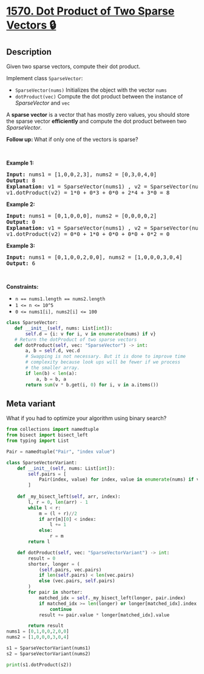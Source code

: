 # [1570. Dot Product of Two Sparse Vectors 🔒](https://leetcode.com/problems/dot-product-of-two-sparse-vectors)

## Description

<!-- description:start -->

<p>Given two sparse vectors, compute their dot product.</p>

<p>Implement class <code>SparseVector</code>:</p>

<ul data-indent="0" data-stringify-type="unordered-list">
	<li><code>SparseVector(nums)</code>&nbsp;Initializes the object with the vector <code>nums</code></li>
	<li><code>dotProduct(vec)</code>&nbsp;Compute the dot product between the instance of <em>SparseVector</em> and <code>vec</code></li>
</ul>

<p>A <strong>sparse vector</strong> is a vector that has mostly zero values, you should store the sparse vector&nbsp;<strong>efficiently </strong>and compute the dot product between two <em>SparseVector</em>.</p>

<p><strong>Follow up:&nbsp;</strong>What if only one of the vectors is sparse?</p>

<p>&nbsp;</p>
<p><strong class="example">Example 1:</strong></p>

<pre>
<strong>Input:</strong> nums1 = [1,0,0,2,3], nums2 = [0,3,0,4,0]
<strong>Output:</strong> 8
<strong>Explanation:</strong> v1 = SparseVector(nums1) , v2 = SparseVector(nums2)
v1.dotProduct(v2) = 1*0 + 0*3 + 0*0 + 2*4 + 3*0 = 8
</pre>

<p><strong class="example">Example 2:</strong></p>

<pre>
<strong>Input:</strong> nums1 = [0,1,0,0,0], nums2 = [0,0,0,0,2]
<strong>Output:</strong> 0
<strong>Explanation:</strong> v1 = SparseVector(nums1) , v2 = SparseVector(nums2)
v1.dotProduct(v2) = 0*0 + 1*0 + 0*0 + 0*0 + 0*2 = 0
</pre>

<p><strong class="example">Example 3:</strong></p>

<pre>
<strong>Input:</strong> nums1 = [0,1,0,0,2,0,0], nums2 = [1,0,0,0,3,0,4]
<strong>Output:</strong> 6
</pre>

<p>&nbsp;</p>
<p><strong>Constraints:</strong></p>

<ul>
	<li><code>n == nums1.length == nums2.length</code></li>
	<li><code>1 &lt;= n &lt;= 10^5</code></li>
	<li><code>0 &lt;= nums1[i], nums2[i]&nbsp;&lt;= 100</code></li>
</ul>


```python
class SparseVector:
   def __init__(self, nums: List[int]):
       self.d = {i: v for i, v in enumerate(nums) if v}
   # Return the dotProduct of two sparse vectors
   def dotProduct(self, vec: "SparseVector") -> int:
       a, b = self.d, vec.d
       # Swapping is not necessary. But it is done to improve time
       # complexity because look ups will be fewer if we process
       # the smaller array.
       if len(b) < len(a):
           a, b = b, a
       return sum(v * b.get(i, 0) for i, v in a.items())
```
## Meta variant
What if you had to optimize your algorithm using binary search?
```python
from collections import namedtuple
from bisect import bisect_left
from typing import List

Pair = namedtuple("Pair", "index value")

class SparseVectorVariant:
    def __init__(self, nums: List[int]):
        self.pairs = [
            Pair(index, value) for index, value in enumerate(nums) if value != 0
        ]
        
    def _my_bisect_left(self, arr, index):
        l, r = 0, len(arr) - 1
        while l < r:
            m = (l + r)//2
            if arr[m][0] < index:
                l += 1
            else:
                r = m
        return l

    def dotProduct(self, vec: "SparseVectorVariant") -> int:
        result = 0
        shorter, longer = (
            (self.pairs, vec.pairs)
            if len(self.pairs) < len(vec.pairs)
            else (vec.pairs, self.pairs)
        )
        for pair in shorter:
            matched_idx = self._my_bisect_left(longer, pair.index)
            if matched_idx >= len(longer) or longer[matched_idx].index != pair.index:
                continue
            result += pair.value * longer[matched_idx].value

        return result
nums1 = [0,1,0,0,2,0,0]
nums2 = [1,0,0,0,3,0,4]

s1 = SparseVectorVariant(nums1)
s2 = SparseVectorVariant(nums2)

print(s1.dotProduct(s2))
```
